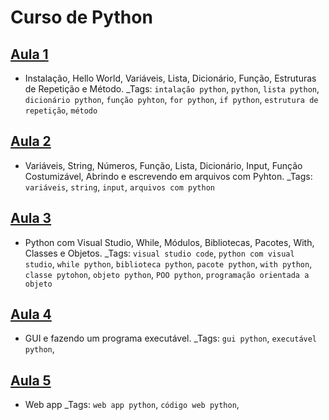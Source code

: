 # Curso de Python

## [Aula 1](https://github.com/victordcsilva/PythonAulas/blob/master/python_aula1.ipynb) 
- Instalação, Hello World, Variáveis, Lista, Dicionário, Função, Estruturas de Repetição e Método. _Tags: `intalação python`, `python`, `lista python`, `dicionário python`, `função pyhton`, `for python`, `if python`, `estrutura de repetição`, `método`  
## [Aula 2](https://github.com/victordcsilva/PythonAulas/blob/master/python_aula2.ipynb)
- Variáveis, String, Números, Função, Lista, Dicionário, Input, Função Costumizável, Abrindo e escrevendo em arquivos com Pyhton. _Tags: `variáveis`, `string`, `input`, `arquivos com python`
## [Aula 3](https://github.com/victordcsilva/PythonAulas/blob/master/python_aula3.ipynb)
- Python com Visual Studio, While, Módulos, Bibliotecas, Pacotes, With, Classes e Objetos. _Tags: `visual studio code`, `python com visual studio`, `while python`, `biblioteca python`, `pacote python`, `with python`, `classe pytohon`, `objeto python`, `POO python`, `programação orientada a objeto`    
## [Aula 4](https://github.com/victordcsilva/PythonAulas/blob/master/python_aula4.ipynb)
- GUI e fazendo um programa executável. _Tags: `gui python`, `executável python`,
## [Aula 5](https://github.com/victordcsilva/PythonAulas/blob/master/python_aula5.ipynb)
- Web app _Tags: `web app python`, `código web python`,

